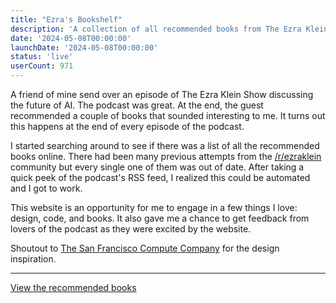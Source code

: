 ```yaml
---
title: "Ezra's Bookshelf"
description: 'A collection of all recommended books from The Ezra Klein Show.'
date: '2024-05-08T00:00:00'
launchDate: '2024-05-08T00:00:00'
status: 'live'
userCount: 971
---
```


A friend of mine send over an episode of The Ezra Klein Show discussing the future of AI. The podcast was great. At the end, the guest recommended a couple of books that sounded interesting to me. It turns out this happens at the end of every episode of the podcast.

I started searching around to see if there was a list of all the recommended books online. There had been many previous attempts from the [/r/ezraklein](https://reddit.com/r/ezraklein/) community but every single one of them was out of date. After taking a quick peek of the podcast's RSS feed, I realized this could be automated and I got to work.

This website is an opportunity for me to engage in a few things I love: design, code, and books. It also gave me a chance to get feedback from lovers of the podcast as they were excited by the website.

Shoutout to [The San Francisco Compute Company](https://sfcompute.com/) for the design inspiration.

---

[View the recommended books](https://www.ezrasbookshelf.com/)
